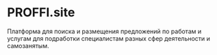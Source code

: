 # PROFFI.site
Платформа для поиска и размещения предложений по работам и услугам для подработки специалистам разных сфер деятельности и самозанятым.
